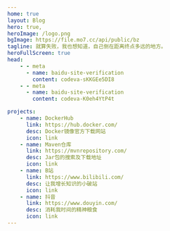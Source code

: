 ```yaml
---
home: true
layout: Blog
hero: true,
heroImage: /logo.png
bgImage: https://file.mo7.cc/api/public/bz
tagline: 就算失败，我也想知道，自己倒在距离终点多远的地方。
heroFullScreen: true
head:
    - - meta
      - name: baidu-site-verification
        content: codeva-sKKGEe5DI8
    - - meta
      - name: baidu-site-verification
        content: codeva-K0eh4YtP4t

projects:
    - name: DockerHub
      link: https://hub.docker.com/
      desc: Docker镜像官方下载网站
      icon: link
    - name: Maven仓库
      link: https://mvnrepository.com/
      desc: Jar包的搜索及下载地址
      icon: link
    - name: B站
      link: https://www.bilibili.com/
      desc: 让我增长知识的小破站
      icon: link
    - name: 抖音
      link: https://www.douyin.com/
      desc: 消耗我时间的精神粮食
      icon: link
---
```

